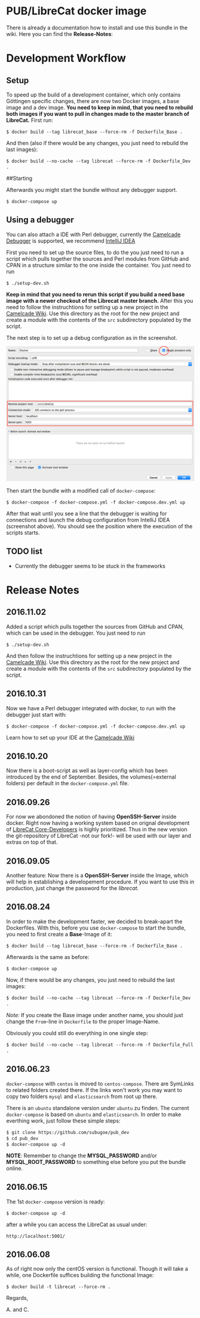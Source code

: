 # PUB/LibreCat docker image

There is already a documentation how to install and use this bundle in the wiki. Here you can find the **Release-Notes**:

# Development Workflow

## Setup

  To speed up the build of a development container, which only contains Göttingen specific changes, there are now two Docker images, a base image and a dev image.
  **You need to keep in mind, that you need to rebuild both images if you want to pull in changes made to the master branch of LibreCat.**
  First run:

    $ docker build --tag librecat_base --force-rm -f Dockerfile_Base .

 And then (also if there would be any changes, you just need to rebuild the last images):

    $ docker build --no-cache --tag librecat --force-rm -f Dockerfile_Dev .

##Starting

  Afterwards you might start the bundle without any debugger support.

    $ docker-compose up

## Using a debugger

  You can also attach a IDE with Perl debugger, currently the [Camelcade Debugger](https://github.com/Camelcade) is supported, we recommend [IntelliJ IDEA](https://www.jetbrains.com/idea/)
  
  First you need to set up the source files, to do the you just need to run a script which pulls together the sources and Perl modules from GitHub and CPAN in a structure similar to the one inside the container. You just need to run

    $ ./setup-dev.sh

  **Keep in mind that you need to rerun this script if you build a need base image with a newer checkout of the Librecat master branch.** After this you need to follow the instruchtions for setting up a new project in the [Camelcade Wiki](https://github.com/Camelcade/Perl5-IDEA/wiki/Getting-started:-IntelliJ-IDEA). Use this directory as the root for the new project and create a module with the contents of the `src` subdirectory populated by the script.

  The next step is to set up a debug configuration as in the screenshot.

![Camelcade configuration](docs/img/Camelcade.png)

  Then start the bundle with a modified call of `docker-compose`:

    $ docker-compose -f docker-compose.yml -f docker-compose.dev.yml up 

  After that wait until you see a line that the debugger is waiting for connections and launch the debug configuration from IntelliJ IDEA (screenshot above). You should see the position where the execution of the scripts starts.

## TODO list

  * Currently the debugger seems to be stuck in the frameworks

# Release Notes

## 2016.11.02
  Added a script which pulls together the sources from GitHub and CPAN, which can be used in the debugger. You just need to run

    $ ./setup-dev.sh
    
And then follow the instruchtions for setting up a new project in the [Camelcade Wiki](https://github.com/Camelcade/Perl5-IDEA/wiki/Getting-started:-IntelliJ-IDEA). Use this directory as the root for the new project and create a module with the contents of the `src` subdirectory populated by the script.

## 2016.10.31
 Now we have a Perl debugger integrated with docker, to run with the debugger just start with:

    $ docker-compose -f docker-compose.yml -f docker-compose.dev.yml up

Learn how to set up your IDE at the [Camelcade Wiki](https://github.com/Camelcade/Perl5-IDEA/wiki)

## 2016.10.20
 Now there is a boot-script as well as layer-config which has been introduced by the end of September. Besides, the volumes(=external folders) per default in the `docker-compose.yml` file.

## 2016.09.26
 For now we abondoned the notion of having **OpenSSH-Server** inside docker. Right now having a working system based on orignal development of [LibreCat Core-Developers](https://github.com/LibreCat/LibreCat) is highly prioritized. Thus in the new version the git-repository of LibreCat -not our fork!- will be used with our layer and extras on top of that.

## 2016.09.05

 Another feature: Now there is a **OpenSSH-Server** inside the Image, which will help in establishing a
developement procedure. If you want to use this in production, just change the password for the _librecat_.

## 2016.08.24

 In order to make the development faster, we decided to break-apart the Dockerfiles. With this, before you
use `docker-compose` to start the bundle, you need to first create a **Base**-Image of it:

    $ docker build --tag librecat_base --force-rm -f Dockerfile_Base .

Afterwards is the same as before:

    $ docker-compose up

Now, if there would be any changes, you just need to rebuild the last images:

    $ docker build --no-cache --tag librecat --force-rm -f Dockerfile_Dev .

_Note:_ If you create the Base image under another name, you should just change the `From`-line in `Dockerfile` to the proper Image-Name.

Obviously you could still do everything in one single step:

    $ docker build --no-cache --tag librecat --force-rm -f Dockerfile_Full .

## 2016.06.23

 `docker-compose` with `centos` is moved to `centos-compose`. There are SymLinks to related folders created
there. If the links won't work you may want to copy two folders `mysql` and `elasticsearch` from root up there.

 There is an `ubuntu` standalone version under `ubuntu` zu finden. The current `docker-compose` is based on `ubuntu`
and `elasticsearch`. In order to make everthing work, just follow these simple steps:

    $ git clone https://github.com/subugoe/pub_dev
    $ cd pub_dev
    $ docker-compose up -d

 **NOTE**: Remember to change the **MYSQL_PASSWORD** and/or **MYSQL_ROOT_PASSWORD** to something else before you put the bundle
online.

## 2016.06.15

The 1st `docker-compose` version is ready:

    $ docker-compose up -d

after a while you can access the LibreCat as usual under:

    http://localhost:5001/

## 2016.06.08

As of right now only the centOS version is functional. Though it will take a while, one Dockerfile suffices
building the functional Image:

    $ docker build -t librecat --force-rm .

Regards,

A. and C.
